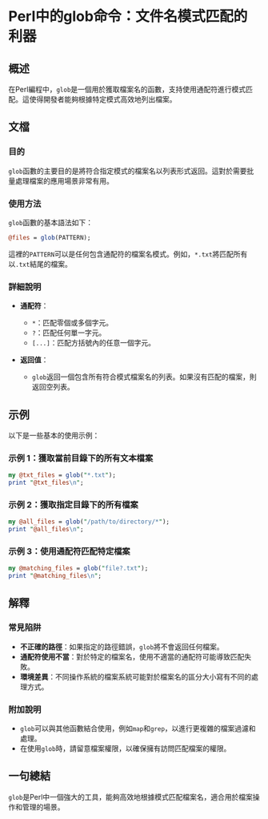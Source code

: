 <!--
Meta Description: # Perl中的glob命令：文件名模式匹配的利器 ## 概述 在Perl編程中，`glob`是一個用於獲取檔案名的函數，支持使用通配符進行模式匹配。這使得開發者能夠根據特定模式高效地列出檔案。 ## 文檔 ### 目的 `glob`函數的主要目的是將符合指定模式的檔案名以列表形式返回。這對於需要批...
Meta Keywords: glob, perl, txt, print, pattern
-->

# Perl中的glob命令：文件名模式匹配的利器

## 概述
在Perl編程中，`glob`是一個用於獲取檔案名的函數，支持使用通配符進行模式匹配。這使得開發者能夠根據特定模式高效地列出檔案。

## 文檔
### 目的
`glob`函數的主要目的是將符合指定模式的檔案名以列表形式返回。這對於需要批量處理檔案的應用場景非常有用。

### 使用方法
`glob`函數的基本語法如下：

```perl
@files = glob(PATTERN);
```

這裡的`PATTERN`可以是任何包含通配符的檔案名模式。例如，`*.txt`將匹配所有以`.txt`結尾的檔案。

### 詳細說明
- **通配符**：
  - `*`：匹配零個或多個字元。
  - `?`：匹配任何單一字元。
  - `[...]`：匹配方括號內的任意一個字元。
  
- **返回值**：
  - `glob`返回一個包含所有符合模式檔案名的列表。如果沒有匹配的檔案，則返回空列表。

## 示例
以下是一些基本的使用示例：

### 示例 1：獲取當前目錄下的所有文本檔案
```perl
my @txt_files = glob("*.txt");
print "@txt_files\n";
```

### 示例 2：獲取指定目錄下的所有檔案
```perl
my @all_files = glob("/path/to/directory/*");
print "@all_files\n";
```

### 示例 3：使用通配符匹配特定檔案
```perl
my @matching_files = glob("file?.txt");
print "@matching_files\n";
```

## 解釋
### 常見陷阱
- **不正確的路徑**：如果指定的路徑錯誤，`glob`將不會返回任何檔案。
- **通配符使用不當**：對於特定的檔案名，使用不適當的通配符可能導致匹配失敗。
- **環境差異**：不同操作系統的檔案系統可能對於檔案名的區分大小寫有不同的處理方式。

### 附加說明
- `glob`可以與其他函數結合使用，例如`map`和`grep`，以進行更複雜的檔案過濾和處理。
- 在使用`glob`時，請留意檔案權限，以確保擁有訪問匹配檔案的權限。

## 一句總結
`glob`是Perl中一個強大的工具，能夠高效地根據模式匹配檔案名，適合用於檔案操作和管理的場景。